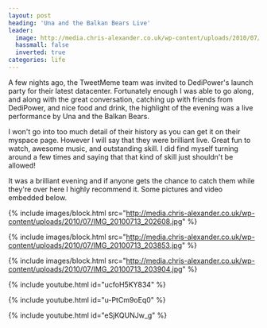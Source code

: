 ```yaml
---
layout: post
heading: 'Una and the Balkan Bears Live'
leader:
  image: http://media.chris-alexander.co.uk/wp-content/uploads/2010/07/IMG_20100713_205258.jpg
  hassmall: false
  inverted: true
categories: life
---
```


A few nights ago, the TweetMeme team was invited to DediPower's launch party for their latest datacenter. Fortunately enough I was able to go along, and along with the great conversation, catching up with friends from DediPower, and nice food and drink, the highlight of the evening was a live performance by Una and the Balkan Bears.

I won't go into too much detail of their history as you can get it on their myspace page. However I will say that they were brilliant live. Great fun to watch, awesome music, and outstanding skill. I did find myself turning around a few times and saying that that kind of skill just shouldn't be allowed!

It was a brilliant evening and if anyone gets the chance to catch them while they're over here I highly recommend it. Some pictures and video embedded below.

{% include images/block.html src="http://media.chris-alexander.co.uk/wp-content/uploads/2010/07/IMG_20100713_202608.jpg" %}

{% include images/block.html src="http://media.chris-alexander.co.uk/wp-content/uploads/2010/07/IMG_20100713_203853.jpg" %}

{% include images/block.html src="http://media.chris-alexander.co.uk/wp-content/uploads/2010/07/IMG_20100713_203904.jpg" %}

{% include youtube.html id="ucfoH5KY834" %}

{% include youtube.html id="u-PtCm9oEq0" %}

{% include youtube.html id="eSjKQUNJw_g" %}
